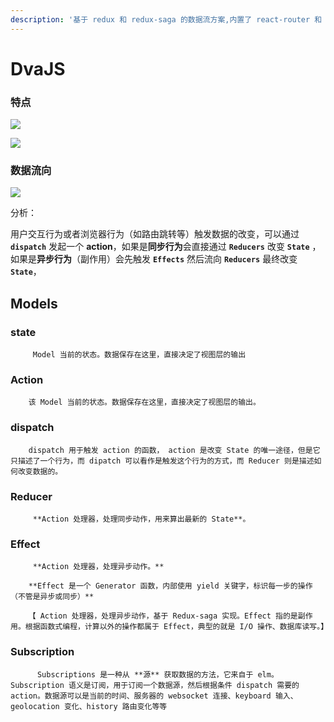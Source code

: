 ```yaml
---
description: '基于 redux 和 redux-saga 的数据流方案,内置了 react-router 和 fetch，一个轻量级的应用框架。'
---
```


# DvaJS

### 特点

![](http://zhouxianfei.gitee.io/imgstore/front/react/2.0.png)

![](http://zhouxianfei.gitee.io/imgstore/front/react/2.1.png)

### 数据流向


![](http://zhouxianfei.gitee.io/imgstore/front/react/2.2.png)

分析：

用户交互行为或者浏览器行为（如路由跳转等）触发数据的改变，可以通过 **`dispatch`** 发起一个 **action**，如果是**同步行为**会直接通过 **`Reducers`** 改变 **`State`** ，如果是**异步行为**（副作用）会先触发 **`Effects`** 然后流向 **`Reducers`** 最终改变 **`State`**，

## Models

###       state

         Model 当前的状态。数据保存在这里，直接决定了视图层的输出

###       Action

        该 Model 当前的状态。数据保存在这里，直接决定了视图层的输出。

###       dispatch 

        dispatch 用于触发 action 的函数， action 是改变 State 的唯一途径，但是它只描述了一个行为，而 dipatch 可以看作是触发这个行为的方式，而 Reducer 则是描述如何改变数据的。

###       Reducer

         **Action 处理器，处理同步动作，用来算出最新的 State**。

###       Effect

         **Action 处理器，处理异步动作。**   

        **Effect 是一个 Generator 函数，内部使用 yield 关键字，标识每一步的操作（不管是异步或同步）**

        【 Action 处理器，处理异步动作，基于 Redux-saga 实现。Effect 指的是副作用。根据函数式编程，计算以外的操作都属于 Effect，典型的就是 I/O 操作、数据库读写。】

###       Subscription

          Subscriptions 是一种从 **源** 获取数据的方法，它来自于 elm。 Subscription 语义是订阅，用于订阅一个数据源，然后根据条件 dispatch 需要的 action。数据源可以是当前的时间、服务器的 websocket 连接、keyboard 输入、geolocation 变化、history 路由变化等等

